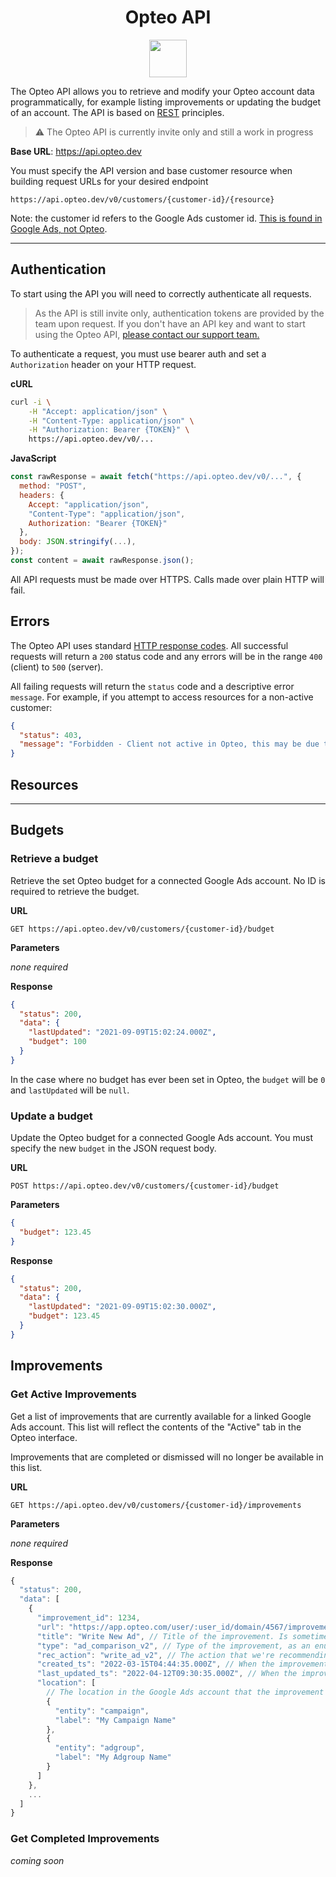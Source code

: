 <h1 align="center">Opteo API</h1>

<p align="center">
  <a href="https://opteo.com">
    <img src="https://app.opteo.com/img/opteo-icon-120.png" width="60">
  </a>
</p>

The Opteo API allows you to retrieve and modify your Opteo account data programmatically, for example listing improvements or updating the budget of an account. The API is based on [REST](https://en.wikipedia.org/wiki/Representational_state_transfer) principles.

> ⚠️ The Opteo API is currently invite only and still a work in progress

**Base URL**: https://api.opteo.dev

You must specify the API version and base customer resource when building request URLs for your desired endpoint

```
https://api.opteo.dev/v0/customers/{customer-id}/{resource}
```

Note: the customer id refers to the Google Ads customer id. [This is found in Google Ads, not Opteo](https://support.google.com/google-ads/answer/1704344?hl=en).

---

## Authentication

To start using the API you will need to correctly authenticate all requests.

> As the API is still invite only, authentication tokens are provided by the team upon request. If you don't have an API key and want to start using the Opteo API, [please contact our support team.](mailto:support@opteo.com)

To authenticate a request, you must use bearer auth and set a `Authorization` header on your HTTP request.

**cURL**

```bash
curl -i \
    -H "Accept: application/json" \
    -H "Content-Type: application/json" \
    -H "Authorization: Bearer {TOKEN}" \
    https://api.opteo.dev/v0/...
```

**JavaScript**

```js
const rawResponse = await fetch("https://api.opteo.dev/v0/...", {
  method: "POST",
  headers: {
    Accept: "application/json",
    "Content-Type": "application/json",
    Authorization: "Bearer {TOKEN}"
  },
  body: JSON.stringify(...),
});
const content = await rawResponse.json();
```

All API requests must be made over HTTPS. Calls made over plain HTTP will fail.

## Errors

The Opteo API uses standard [HTTP response codes](https://developer.mozilla.org/en-US/docs/Web/HTTP/Status). All successful requests will return a `200` status code and any errors will be in the range `400` (client) to `500` (server).

All failing requests will return the `status` code and a descriptive error `message`. For example, if you attempt to access resources for a non-active customer:

```json
{
  "status": 403,
  "message": "Forbidden - Client not active in Opteo, this may be due to a billing problem, or because it isn't selected in Linked Accounts"
}
```

## Resources

---

## Budgets

### Retrieve a budget

Retrieve the set Opteo budget for a connected Google Ads account. No ID is required to retrieve the budget.

**URL**

```
GET https://api.opteo.dev/v0/customers/{customer-id}/budget
```

**Parameters**

_none required_

**Response**

```json
{
  "status": 200,
  "data": {
    "lastUpdated": "2021-09-09T15:02:24.000Z",
    "budget": 100
  }
}
```

In the case where no budget has ever been set in Opteo, the `budget` will be `0` and `lastUpdated` will be `null`.

### Update a budget

Update the Opteo budget for a connected Google Ads account. You must specify the new `budget` in the JSON request body.

**URL**

```
POST https://api.opteo.dev/v0/customers/{customer-id}/budget
```

**Parameters**

```json
{
  "budget": 123.45
}
```

**Response**

```json
{
  "status": 200,
  "data": {
    "lastUpdated": "2021-09-09T15:02:30.000Z",
    "budget": 123.45
  }
}
```

## Improvements

### Get Active Improvements

Get a list of improvements that are currently available for a linked Google Ads account. This list
will reflect the contents of the "Active" tab in the Opteo interface.

Improvements that are completed or dismissed will no longer be available in this list.

**URL**

```
GET https://api.opteo.dev/v0/customers/{customer-id}/improvements
```

**Parameters**

_none required_

**Response**

```javascript
{
  "status": 200,
  "data": [
    {
      "improvement_id": 1234,
      "url": "https://app.opteo.com/user/:user_id/domain/4567/improvements/active/1234",
      "title": "Write New Ad", // Title of the improvement. Is sometimes dynamic based on the contents of the improvement.
      "type": "ad_comparison_v2", // Type of the improvement, as an enum.
      "rec_action": "write_ad_v2", // The action that we're recommending, as an enum.
      "created_ts": "2022-03-15T04:44:35.000Z", // When the improvement was created.
      "last_updated_ts": "2022-04-12T09:30:35.000Z", // When the improvement was last updated with new data.
      "location": [
        // The location in the Google Ads account that the improvement is concerned with.
        {
          "entity": "campaign",
          "label": "My Campaign Name"
        },
        {
          "entity": "adgroup",
          "label": "My Adgroup Name"
        }
      ]
    },
    ...
  ]
}
```

### Get Completed Improvements

_coming soon_
